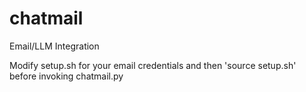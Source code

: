 # chatmail
Email/LLM Integration

Modify setup.sh for your email credentials and then 'source setup.sh' before invoking chatmail.py
